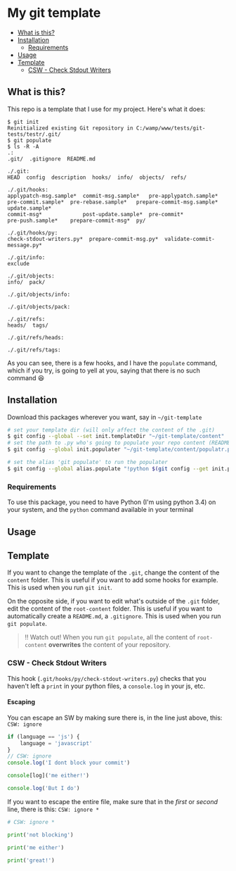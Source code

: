 # My git template

<!-- MarkdownTOC -->

- [What is this?](#what-is-this)
- [Installation](#installation)
    - [Requirements](#requirements)
- [Usage](#usage)
- [Template](#template)
    - [CSW - Check Stdout Writers](#csw---check-stdout-writers)

<!-- /MarkdownTOC -->

## What is this?

This repo is a template that I use for my project. Here's what it does:

```commandline
$ git init
Reinitialized existing Git repository in C:/wamp/www/tests/git-tests/testr/.git/
$ git populate
$ ls -R -A
.:
.git/  .gitignore  README.md

./.git:
HEAD  config  description  hooks/  info/  objects/  refs/

./.git/hooks:
applypatch-msg.sample*  commit-msg.sample*   pre-applypatch.sample*  pre-commit.sample*  pre-rebase.sample*   prepare-commit-msg.sample*  update.sample*
commit-msg*             post-update.sample*  pre-commit*             pre-push.sample*    prepare-commit-msg*  py/

./.git/hooks/py:
check-stdout-writers.py*  prepare-commit-msg.py*  validate-commit-message.py*

./.git/info:
exclude

./.git/objects:
info/  pack/

./.git/objects/info:

./.git/objects/pack:

./.git/refs:
heads/  tags/

./.git/refs/heads:

./.git/refs/tags:
```

As you can see, there is a few hooks, and I have the `populate` command, which if you try, is going to yell at you, saying that there is no such command :laughing:


## Installation

Download this packages wherever you want, say in `~/git-template`

```bash
# set your template dir (will only affect the content of the .git)
$ git config --global --set init.templateDir "~/git-template/content"
# set the path to .py who's going to populate your repo content (README, .gitignore)
$ git config --global init.populater "~/git-template/content/populatr.py"

# set the alias 'git populate' to run the populater
$ git config --global alias.populate "!python $(git config --get init.populater) $(git config --get init.templateDir)/../root-content"

```

### Requirements

To use this package, you need to have Python (I'm using python 3.4) on your system, and the `python` command available in your terminal

## Usage

## Template

If you want to change the template of the `.git`, change the content of the `content` folder. This is useful if you want to add some hooks for example. This is used when you run `git init`.

On the opposite side, if you want to edit what's outside of the `.git` folder, edit the content of the `root-content`  folder. This is useful if you want to automatically create a `README.md`, a `.gitignore`. This is used when you run `git populate`.

> !! Watch out! When you run `git populate`, all the content of `root-content` **overwrites** the content of your repository.

### CSW - Check Stdout Writers

This hook (`.git/hooks/py/check-stdout-writers.py`) checks that you haven't left a `print` in your python files, a `console.log` in your js, etc.

#### Escaping

You can escape an SW by making sure there is, in the line just above, this: `CSW: ignore`

```js
if (language == 'js') {
    language = 'javascript'
}
// CSW: ignore
console.log('I dont block your commit')

console[log]('me either!')

console.log('But I do')
```

If you want to escape the entire file, make sure that in the *first* or *second* line, there is this: `CSW: ignore *`

```python
# CSW: ignore *

print('not blocking')

print('me either')

print('great!')
```
